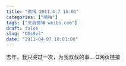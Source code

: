 ```yaml
---
title: "微博 2011.4.7 10:01"
categories: ["嘀咕"]
tags: ["来自微博 weibo.com"]
draft: false
slug: "O0s9vl"
date: "2011-04-07 10:01:00"
---
```


<p>去年，我只哭过一次，为我叔叔的事… O网页链接 ​​​​</p>
